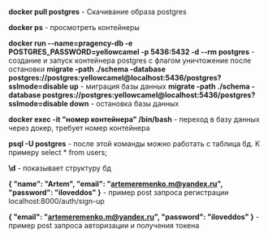 **docker pull postgres** - Скачивание образа postgres 

**docker ps** - просмотреть контейнеры

**docker run --name=pragency-db -e POSTGRES_PASSWORD=yellowcamel -p 5436:5432 -d --rm postgres** - создание и запуск контейнера postgres c флагом уничтожение после остановки
**migrate -path ./schema -database postgres://postgres:yellowcamel@localhost:5436/postgres?sslmode=disable up** - миграция базы данных 
**migrate -path ./schema -database postgres://postgres:yellowcamel@localhost:5436/postgres?sslmode=disable down** - остановка базы данных

**docker exec -it "номер контейнера" /bin/bash** - переход в базу  данных через докер, требует номер контейнера

**psql -U postgres** - после этой команды можно работать с таблица бд. К примеру select * from users;

**\d** - показывает структуру бд

**{ 
    "name": "Artem",
    "email": "artemeremenko.m@yandex.ru",
    "password": "iloveddos"
}** - пример post запроса регистрации localhost:8000/auth/sign-up

**{
    "email": "artemeremenko.m@yandex.ru",
    "password": "iloveddos"
}** - пример post запроса авторизации и получения токена 